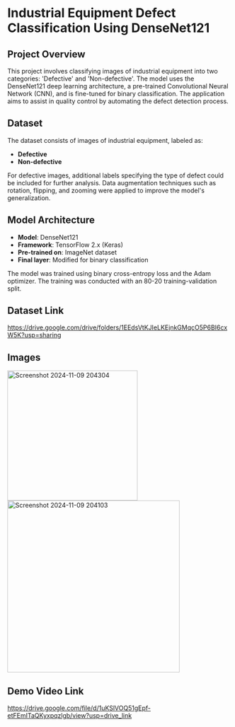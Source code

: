 # Industrial Equipment Defect Classification Using DenseNet121

## Project Overview
This project involves classifying images of industrial equipment into two categories: 'Defective' and 'Non-defective'. The model uses the DenseNet121 deep learning architecture, a pre-trained Convolutional Neural Network (CNN), and is fine-tuned for binary classification. The application aims to assist in quality control by automating the defect detection process.

## Dataset
The dataset consists of images of industrial equipment, labeled as:
- **Defective**
- **Non-defective**

For defective images, additional labels specifying the type of defect could be included for further analysis. Data augmentation techniques such as rotation, flipping, and zooming were applied to improve the model's generalization.

## Model Architecture
- **Model**: DenseNet121
- **Framework**: TensorFlow 2.x (Keras)
- **Pre-trained on**: ImageNet dataset
- **Final layer**: Modified for binary classification

The model was trained using binary cross-entropy loss and the Adam optimizer. The training was conducted with an 80-20 training-validation split.

## Dataset Link
https://drive.google.com/drive/folders/1EEdsVtKJIeLKEjnkGMqcO5P6BI6cxW5K?usp=sharing

## Images

<img width="294" alt="Screenshot 2024-11-09 204304" src="https://github.com/user-attachments/assets/aa0b09c6-323a-490a-a55e-6f9c5b55193a">

<img width="389" alt="Screenshot 2024-11-09 204103" src="https://github.com/user-attachments/assets/3cf0c2f4-ad4a-45eb-8cef-5c38fd4660c9">

## Demo Video Link
https://drive.google.com/file/d/1uKSlVOQ51gEpf-etFEmITaQKyxpqzlgb/view?usp=drive_link


